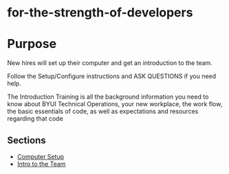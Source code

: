 # for-the-strength-of-developers

# Purpose
New hires will set up their computer and get an introduction to the team.

Follow the Setup/Configure instructions and ASK QUESTIONS if you need help.

The Introduction Training is all the background information you need to know about BYUI Technical Operations, your new workplace, the work flow, the basic essentials of code, as well as expectations and resources regarding that code

## Sections

- [Computer Setup](./Introduction/newHireToDo.md)
- [Intro to the Team](./Introduction/intro.md)